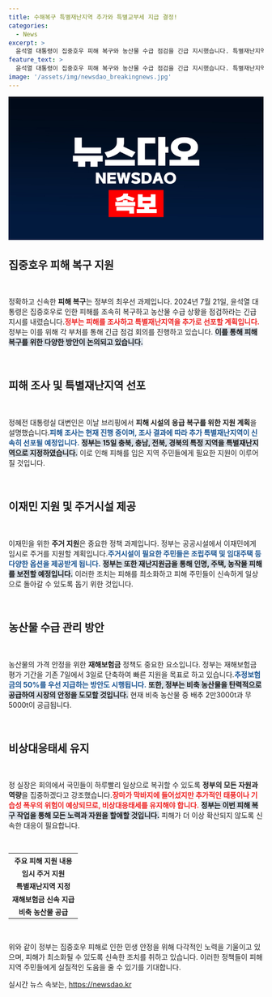 ```yaml
---
title: 수해복구 특별재난지역 추가와 특별교부세 지급 결정!
categories:
  - News
excerpt: >
  윤석열 대통령이 집중호우 피해 복구와 농산물 수급 점검을 긴급 지시했습니다. 특별재난지역 추가 선포와 신속한 지원 방안이 마련될 예정으로, 정부는 모든 자원을 총동원해 피해 주민들의 빠른 일상 회복을 도울 계획입니다.
feature_text: >
  윤석열 대통령이 집중호우 피해 복구와 농산물 수급 점검을 긴급 지시했습니다. 특별재난지역 추가 선포와 신속한 지원 방안이 마련될 예정으로, 정부는 모든 자원을 총동원해 피해 주민들의 빠른 일상 회복을 도울 계획입니다.
image: '/assets/img/newsdao_breakingnews.jpg'
---
```


<p><img src="/assets/img/newsdao_breakingnews.jpg" alt="bookingtag 속보" /></p>

<h2 data-ke-size="size26">집중호우 피해 복구 지원</h2>

<p data-ke-size="size16">&nbsp;</p>

<p>정확하고 신속한 <b>피해 복구</b>는 정부의 최우선 과제입니다. 2024년 7월 21일, 윤석열 대통령은 집중호우로 인한 피해를 조속히 복구하고 농산물 수급 상황을 점검하라는 긴급 지시를 내렸습니다.<b><span style="color: #ee2323;">정부는 피해를 조사하고 특별재난지역을 추가로 선포할 계획입니다.</span></b> 정부는 이를 위해 각 부처를 통해 긴급 점검 회의를 진행하고 있습니다. <b><span style="background-color: #21538527;">이를 통해 피해 복구를 위한 다양한 방안이 논의되고 있습니다.</span></b> </p>

<p data-ke-size="size16">&nbsp;</p>

<h2 data-ke-size="size26">피해 조사 및 특별재난지역 선포</h2>

<p data-ke-size="size16">&nbsp;</p>

<p>정혜전 대통령실 대변인은 이날 브리핑에서 <b>피해 시설의 응급 복구를 위한 지원 계획</b>을 설명했습니다.<b><span style="color: #1a5490;">피해 조사는 현재 진행 중이며, 조사 결과에 따라 추가 특별재난지역이 신속히 선포될 예정입니다.</span></b> <b><span style="background-color: #21538527;">정부는 15일 충북, 충남, 전북, 경북의 특정 지역을 특별재난지역으로 지정하였습니다.</span></b> 이로 인해 피해를 입은 지역 주민들에게 필요한 지원이 이루어질 것입니다.</p>

<p data-ke-size="size16">&nbsp;</p>

<h2 data-ke-size="size26">이재민 지원 및 주거시설 제공</h2>

<p data-ke-size="size16">&nbsp;</p>

<p>이재민을 위한 <b>주거 지원</b>은 중요한 정책 과제입니다. 정부는 공공시설에서 이재민에게 임시로 주거를 지원할 계획입니다.<b><span style="color: #1a5490;">주거시설이 필요한 주민들은 조립주택 및 임대주택 등 다양한 옵션을 제공받게 됩니다.</span></b> <b><span style="background-color: #21538527;">정부는 또한 재난지원금을 통해 인명, 주택, 농작물 피해를 보전할 예정입니다.</span></b> 이러한 조치는 피해를 최소화하고 피해 주민들이 신속하게 일상으로 돌아갈 수 있도록 돕기 위한 것입니다.</p>

<p data-ke-size="size16">&nbsp;</p>

<h2 data-ke-size="size26">농산물 수급 관리 방안</h2>

<p data-ke-size="size16">&nbsp;</p>

<p>농산물의 가격 안정을 위한 <b>재해보험금</b> 정책도 중요한 요소입니다. 정부는 재해보험금 평가 기간을 기존 7일에서 3일로 단축하여 빠른 지원을 목표로 하고 있습니다.<b><span style="color: #1a5490;">추정보험금의 50%를 우선 지급하는 방안도 시행됩니다.</span></b> <b><span style="background-color: #21538527;">또한, 정부는 비축 농산물을 탄력적으로 공급하여 시장의 안정을 도모할 것입니다.</span></b> 현재 비축 농산물 중 배추 2만3000t과 무 5000t이 공급됩니다.</p>

<p data-ke-size="size16">&nbsp;</p>

<h2 data-ke-size="size26">비상대응태세 유지</h2>

<p data-ke-size="size16">&nbsp;</p>

<p>정 실장은 회의에서 국민들이 하루빨리 일상으로 복귀할 수 있도록 <b>정부의 모든 자원과 역량</b>을 집중하겠다고 강조했습니다.<b><span style="color: #ee2323;">장마가 막바지에 들어섰지만 추가적인 태풍이나 기습성 폭우의 위험이 예상되므로, 비상대응태세를 유지해야 합니다.</span></b> <b><span style="background-color: #21538527;">정부는 이번 피해 복구 작업을 통해 모든 노력과 자원을 할애할 것입니다.</span></b> 피해가 더 이상 확산되지 않도록 신속한 대응이 필요합니다.</p>

<p data-ke-size="size16">&nbsp;</p>

<table style="width:100%; border-collapse: collapse;">
  <tr>
    <th style="text-align: center;">주요 피해 지원 내용</th>
  </tr>
  <tr>
    <td style="text-align: center; height: 17px;"><b>임시 주거 지원</b></td>
  </tr>
  <tr>
    <td style="text-align: center; height: 17px;"><b>특별재난지역 지정</b></td>
  </tr>
  <tr>
    <td style="text-align: center; height: 17px;"><b>재해보험금 신속 지급</b></td>
  </tr>
  <tr>
    <td style="text-align: center; height: 17px;"><b>비축 농산물 공급</b></td>
  </tr>
</table>

<p data-ke-size="size16">&nbsp;</p>

<p>위와 같이 정부는 집중호우 피해로 인한 민생 안정을 위해 다각적인 노력을 기울이고 있으며, 피해가 최소화될 수 있도록 신속한 조치를 취하고 있습니다. 이러한 정책들이 피해 지역 주민들에게 실질적인 도움을 줄 수 있기를 기대합니다.</p>
실시간 뉴스 속보는, <a href="https://newsdao.kr" rel="dofollow">https://newsdao.kr</a>


